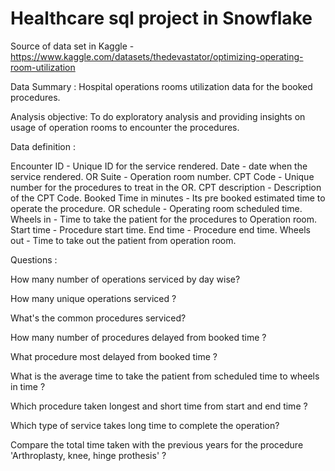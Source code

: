 # Healthcare sql project in Snowflake

Source of data set in Kaggle - https://www.kaggle.com/datasets/thedevastator/optimizing-operating-room-utilization

Data Summary : Hospital operations rooms utilization data for the booked procedures.

Analysis objective: To do exploratory analysis and providing insights on usage of operation rooms to encounter the procedures.

Data definition :

Encounter ID - Unique ID for the service rendered.
Date - date when the service rendered.
OR Suite - Operation room number.
CPT Code - Unique number for the procedures to treat in the OR.
CPT description - Description of the CPT Code.
Booked Time in minutes - Its pre booked estimated time to operate the procedure.
OR schedule - Operating room scheduled time.
Wheels in - Time to take the patient for the procedures to Operation room.
Start time - Procedure start time.
End time - Procedure end time.
Wheels out - Time to take out the patient from operation room.

Questions :

How many number of operations serviced by day wise?

How many unique operations serviced ?

What's the common procedures serviced?

How many number of procedures delayed from booked time ?

What procedure most delayed from booked time ?

What is the average time to take the patient from scheduled time to wheels in time ?

Which procedure taken longest and short time  from start and end time ?

Which type of service takes long time to complete the operation?

Compare the total time taken with the previous years for the procedure 'Arthroplasty, knee, hinge prothesis' ?


